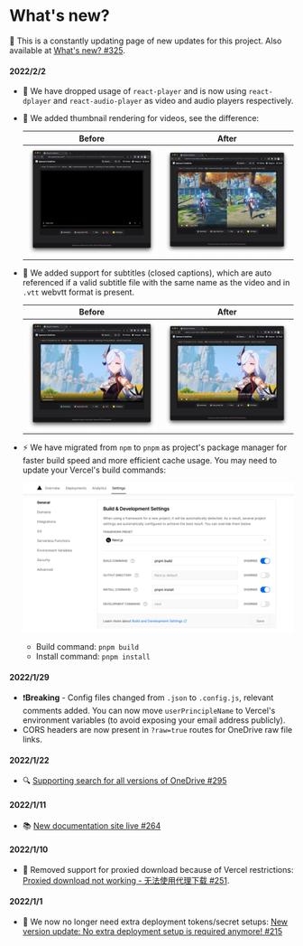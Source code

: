 # What's new?

🎉 This is a constantly updating page of new updates for this project. Also available at [What's new? #325](https://github.com/spencerwooo/onedrive-vercel-index/discussions/325).

#### 2022/2/2

- 🎥 We have dropped usage of `react-player` and is now using `react-dplayer` and `react-audio-player` as video and audio players respectively.
- 🎇 We added thumbnail rendering for videos, see the difference:

  |                                  Before                                  |                                After                                |
  | :----------------------------------------------------------------------: | :-----------------------------------------------------------------: |
  | ![Old version doesn't render thumbnails](./_images/old-no-thumbnail.png) | ![New version renders thumbnails](./_images/new-with-thumbnail.png) |

- 💬 We added support for subtitles (closed captions), which are auto referenced if a valid subtitle file with the same name as the video and in `.vtt` webvtt format is present.

  |                                 Before                                  |                                    After                                     |
  | :---------------------------------------------------------------------: | :--------------------------------------------------------------------------: |
  | ![Old version doesn't respect subtitles](./_images/old-no-subtitle.png) | ![New version tries to reference subtitles](./_images/new-with-subtitle.png) |

- ⚡️ We have migrated from `npm` to `pnpm` as project's package manager for faster build speed and more efficient cache usage. You may need to update your Vercel's build commands:

  ![Migrate from npm to pnpm](./_images/pnpm-commands.png)

  - Build command: `pnpm build`
  - Install command: `pnpm install`

#### 2022/1/29

- ❗**Breaking** - Config files changed from `.json` to `.config.js`, relevant comments added. You can now move `userPrincipleName` to Vercel's environment variables (to avoid exposing your email address publicly).
- CORS headers are now present in `?raw=true` routes for OneDrive raw file links.

#### 2022/1/22

- 🔍 [Supporting search for all versions of OneDrive #295](https://github.com/spencerwooo/onedrive-vercel-index/discussions/295)

#### 2022/1/11

- 📚 [New documentation site live #264](https://github.com/spencerwooo/onedrive-vercel-index/discussions/264)

#### 2022/1/10

- 🚫 Removed support for proxied download because of Vercel restrictions: [Proxied download not working - 无法使用代理下载 #251](https://github.com/spencerwooo/onedrive-vercel-index/discussions/251).

#### 2022/1/1

- 🚀 We now no longer need extra deployment tokens/secret setups: [New version update: No extra deployment setup is required anymore! #215](https://github.com/spencerwooo/onedrive-vercel-index/discussions/215)
